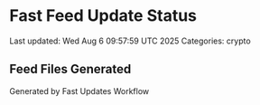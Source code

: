 # Fast Feed Update Status
Last updated: Wed Aug  6 09:57:59 UTC 2025
Categories: crypto

## Feed Files Generated

Generated by Fast Updates Workflow
